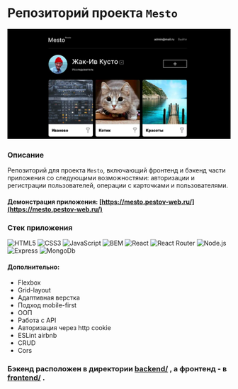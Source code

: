 # Репозиторий проекта `Mesto`
![Linzer screenshot](screenshot.webp)

### Описание
Репозиторий для проекта `Mesto`, включающий фронтенд и бэкенд части приложения со следующими возможностями: авторизации и регистрации пользователей, операции с карточками и пользователями. 

#### Демонстрация приложения: [https://mesto.pestov-web.ru/](https://mesto.pestov-web.ru/)
### Стек приложения
![HTML5](https://img.shields.io/badge/-HTML5-141130?style=flat-square&logo=HTML5)
![CSS3](https://img.shields.io/badge/-CSS3-141130?style=flat-square&logo=CSS3&logoColor=009900)
![JavaScript](https://img.shields.io/badge/-JavaScript-141130?style=flat-square&logo=JavaScript)
![BEM](https://img.shields.io/badge/-BEM-141130?style=flat-square&logo=BEM)
![React](https://img.shields.io/badge/-React-141130?style=flat-square&logo=React)
![React Router](https://img.shields.io/badge/-React&nbsp;Router-141130?style=flat-square&logo=ReactRouter)
![Node.js](https://img.shields.io/badge/-Node.js-141130?style=flat-square&logo=Node.js)
![Express](https://img.shields.io/badge/-Express-141130?style=flat-square&logo=Express)
![MongoDb](https://img.shields.io/badge/-MongoDB-141130?style=flat-square&logo=MongoDb)

#### Дополнительно:
- Flexbox
- Grid-layout
- Адаптивная верстка
- Подход mobile-first
- ООП
- Работа с API
- Авторизация через http cookie
- ESLint airbnb
- CRUD
- Cors

### Бэкенд расположен в директории [backend/](https://github.com/pestov-web/react-mesto-api-full/tree/main/backend) , а фронтенд - в [frontend/](https://github.com/pestov-web/react-mesto-api-full/tree/main/frontend) .


